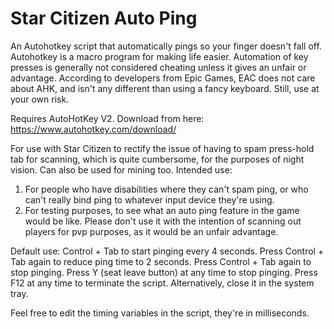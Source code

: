 # Star Citizen Auto Ping
An Autohotkey script that automatically pings so your finger doesn't fall off. Autohotkey is a macro program for making life easier. Automation of key presses is generally not considered cheating unless it gives an unfair or advantage. According to developers from Epic Games, EAC does not care about AHK, and isn't any different than using a fancy keyboard. Still, use at your own risk.

Requires AutoHotKey V2. Download from here: https://www.autohotkey.com/download/

For use with Star Citizen to rectify the issue of having to spam press-hold tab for scanning, which is quite cumbersome, for the purposes of night vision. Can also be used for mining too.
Intended use: 
1. For people who have disabilities where they can't spam ping, or who can't really bind ping to whatever input device they're using.
2. For testing purposes, to see what an auto ping feature in the game would be like. 
Please don't use it with the intention of scanning out players for pvp purposes, as it would be an unfair advantage.

Default use:
Control + Tab to start pinging every 4 seconds.
Press Control + Tab again to reduce ping time to 2 seconds.
Press Control + Tab again to stop pinging.
Press Y (seat leave button) at any time to stop pinging.
Press F12 at any time to terminate the script. Alternatively, close it in the system tray.

Feel free to edit the timing variables in the script, they're in milliseconds.
